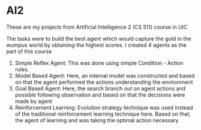 # AI2
These are my projects from Artificial Intelligence 2 (CS 511) course in UIC

The tasks were to build the best agent which would capture the gold in the wumpus world by obtaining the highest scores. 
I created 4 agents as the part of this course

1. Simple Reflex Agent:
         This was done using simple Condition - Action rules.
2. Model Based Agent:
         Here, an internal model was constructed and based on that the agent performed the actions understanding the environment
3. Goal Based Agent:
         Here, the search branch out on agent actions and possible following observation and based on that the decisions were made by agent
4. Reinforcement Learning:
         Evolution strategy  technique was used instead of the traditional reinforcement learning technique here. Based on that, the agent of learning and was taking the optimal action necessary
